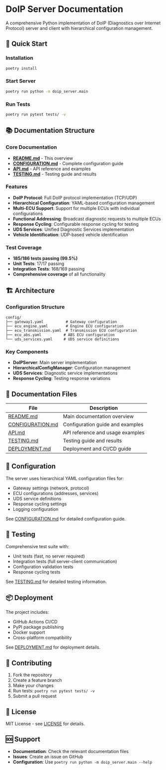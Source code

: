 # DoIP Server Documentation

A comprehensive Python implementation of DoIP (Diagnostics over Internet Protocol) server and client with hierarchical configuration management.

## 🚀 Quick Start

### Installation
```bash
poetry install
```

### Start Server
```bash
poetry run python -m doip_server.main
```

### Run Tests
```bash
poetry run pytest tests/ -v
```

## 📚 Documentation Structure

### Core Documentation
- **[README.md](README.md)** - This overview
- **[CONFIGURATION.md](CONFIGURATION.md)** - Complete configuration guide
- **[API.md](API.md)** - API reference and examples
- **[TESTING.md](TESTING.md)** - Testing guide and results

### Features
- **DoIP Protocol**: Full DoIP protocol implementation (TCP/UDP)
- **Hierarchical Configuration**: YAML-based configuration management
- **Multi-ECU Support**: Support for multiple ECUs with individual configurations
- **Functional Addressing**: Broadcast diagnostic requests to multiple ECUs
- **Response Cycling**: Configurable response cycling for testing
- **UDS Services**: Unified Diagnostic Services implementation
- **Vehicle Identification**: UDP-based vehicle identification

### Test Coverage
- **185/186 tests passing (99.5%)**
- **Unit Tests**: 17/17 passing
- **Integration Tests**: 168/169 passing
- **Comprehensive coverage** of all functionality

## 🏗️ Architecture

### Configuration Structure
```
config/
├── gateway1.yaml          # Gateway configuration
├── ecu_engine.yaml        # Engine ECU configuration
├── ecu_transmission.yaml  # Transmission ECU configuration
├── ecu_abs.yaml          # ABS ECU configuration
└── uds_services.yaml     # UDS service definitions
```

### Key Components
- **DoIPServer**: Main server implementation
- **HierarchicalConfigManager**: Configuration management
- **UDS Services**: Diagnostic service implementations
- **Response Cycling**: Testing response variations

## 📖 Documentation Files

| File | Description |
|------|-------------|
| [README.md](README.md) | Main documentation overview |
| [CONFIGURATION.md](CONFIGURATION.md) | Configuration guide and examples |
| [API.md](API.md) | API reference and usage examples |
| [TESTING.md](TESTING.md) | Testing guide and results |
| [DEPLOYMENT.md](DEPLOYMENT.md) | Deployment and CI/CD guide |

## 🔧 Configuration

The server uses hierarchical YAML configuration files for:
- Gateway settings (network, protocol)
- ECU configurations (addresses, services)
- UDS service definitions
- Response cycling settings
- Logging configuration

See [CONFIGURATION.md](CONFIGURATION.md) for detailed configuration guide.

## 🧪 Testing

Comprehensive test suite with:
- Unit tests (fast, no server required)
- Integration tests (full server-client communication)
- Configuration validation tests
- Response cycling tests

See [TESTING.md](TESTING.md) for detailed testing information.

## 📦 Deployment

The project includes:
- GitHub Actions CI/CD
- PyPI package publishing
- Docker support
- Cross-platform compatibility

See [DEPLOYMENT.md](DEPLOYMENT.md) for deployment details.

## 🤝 Contributing

1. Fork the repository
2. Create a feature branch
3. Make your changes
4. Run tests: `poetry run pytest tests/ -v`
5. Submit a pull request

## 📄 License

MIT License - see [LICENSE](../LICENSE) for details.

## 🆘 Support

- **Documentation**: Check the relevant documentation files
- **Issues**: Create an issue on GitHub
- **Configuration**: Use `poetry run python -m doip_server.main --help`